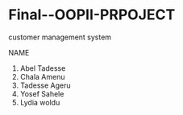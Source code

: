 # Final--OOPII-PRPOJECT

customer management system

NAME               
1) Abel Tadesse
2) Chala Amenu
3) Tadesse Ageru
4) Yosef Sahele
5) Lydia woldu 
